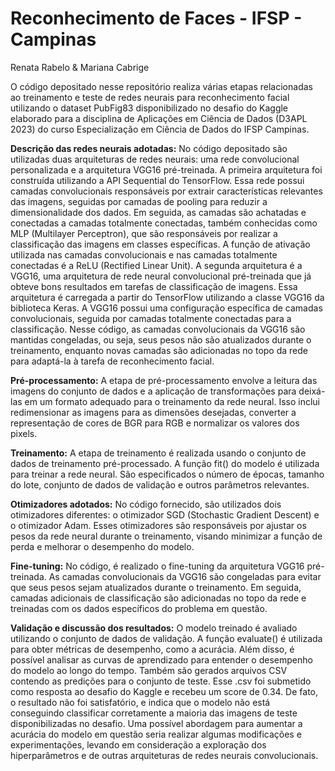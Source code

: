 # Reconhecimento de Faces - IFSP - Campinas
Renata Rabelo & Mariana Cabrige

O código depositado nesse repositório realiza várias etapas relacionadas ao treinamento e teste de redes neurais para reconhecimento facial utilizando o dataset PubFig83 disponibilizado no desafio do Kaggle elaborado para a disciplina de Aplicações em Ciência de Dados (D3APL 2023) do curso Especialização em Ciência de Dados do IFSP Campinas.


**Descrição das redes neurais adotadas:**
No código depositado são utilizadas duas arquiteturas de redes neurais: uma rede convolucional personalizada e a arquitetura VGG16 pré-treinada.
A primeira arquitetura foi construída utilizando a API Sequential do TensorFlow. Essa rede possui camadas convolucionais responsáveis por extrair características relevantes das imagens, seguidas por camadas de pooling para reduzir a dimensionalidade dos dados. Em seguida, as camadas são achatadas e conectadas a camadas totalmente conectadas, também conhecidas como MLP (Multilayer Perceptron), que são responsáveis por realizar a classificação das imagens em classes específicas. A função de ativação utilizada nas camadas convolucionais e nas camadas totalmente conectadas é a ReLU (Rectified Linear Unit).
A segunda arquitetura é a VGG16, uma arquitetura de rede neural convolucional pré-treinada que já obteve bons resultados em tarefas de classificação de imagens. Essa arquitetura é carregada a partir do TensorFlow utilizando a classe VGG16 da biblioteca Keras. A VGG16 possui uma configuração específica de camadas convolucionais, seguida por camadas totalmente conectadas para a classificação. Nesse código, as camadas convolucionais da VGG16 são mantidas congeladas, ou seja, seus pesos não são atualizados durante o treinamento, enquanto novas camadas são adicionadas no topo da rede para adaptá-la à tarefa de reconhecimento facial.

**Pré-processamento:**
A etapa de pré-processamento envolve a leitura das imagens do conjunto de dados e a aplicação de transformações para deixá-las em um formato adequado para o treinamento da rede neural. Isso inclui redimensionar as imagens para as dimensões desejadas, converter a representação de cores de BGR para RGB e normalizar os valores dos pixels.

**Treinamento:**
A etapa de treinamento é realizada usando o conjunto de dados de treinamento pré-processado. A função fit() do modelo é utilizada para treinar a rede neural. São especificados o número de épocas, tamanho do lote, conjunto de dados de validação e outros parâmetros relevantes.

**Otimizadores adotados:**
No código fornecido, são utilizados dois otimizadores diferentes: o otimizador SGD (Stochastic Gradient Descent) e o otimizador Adam. Esses otimizadores são responsáveis por ajustar os pesos da rede neural durante o treinamento, visando minimizar a função de perda e melhorar o desempenho do modelo.

**Fine-tuning:**
No código, é realizado o fine-tuning da arquitetura VGG16 pré-treinada. As camadas convolucionais da VGG16 são congeladas para evitar que seus pesos sejam atualizados durante o treinamento. Em seguida, camadas adicionais de classificação são adicionadas no topo da rede e treinadas com os dados específicos do problema em questão.

**Validação e discussão dos resultados:**
O modelo treinado é avaliado utilizando o conjunto de dados de validação. A função evaluate() é utilizada para obter métricas de desempenho, como a acurácia. Além disso, é possível analisar as curvas de aprendizado para entender o desempenho do modelo ao longo do tempo. Também são gerados arquivos CSV contendo as predições para o conjunto de teste. Esse .csv foi submetido como resposta ao desafio do Kaggle e recebeu um score de 
0.34. De fato, o resultado não foi satisfatório, e indica que o modelo não está conseguindo classificar corretamente a maioria das imagens de teste disponibilizadas no desafio. Uma possível abordagem para aumentar a acurácia do modelo em questão seria realizar algumas modificações e experimentações, levando em consideração a exploração dos hiperparâmetros e de outras arquiteturas de redes neurais convolucionais.





